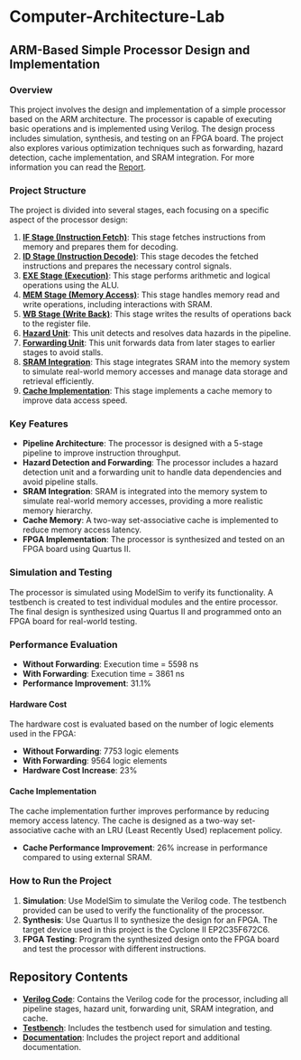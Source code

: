 # Computer-Architecture-Lab

## ARM-Based Simple Processor Design and Implementation

### Overview
This project involves the design and implementation of a simple processor based on the ARM architecture. The processor is capable of executing basic operations and is implemented using Verilog. The design process includes simulation, synthesis, and testing on an FPGA board. The project also explores various optimization techniques such as forwarding, hazard detection, cache implementation, and SRAM integration. For more information you can read the [Report](./report/ComputerArchitectureLabReport-810100165-810100129.pdf).

### Project Structure
The project is divided into several stages, each focusing on a specific aspect of the processor design:

1. **[IF Stage (Instruction Fetch)](./src/IF-stage/)**: This stage fetches instructions from memory and prepares them for decoding.
2. **[ID Stage (Instruction Decode)](./src/ID-stage/)**: This stage decodes the fetched instructions and prepares the necessary control signals.
3. **[EXE Stage (Execution)](./src/Exe-stage/)**: This stage performs arithmetic and logical operations using the ALU.
4. **[MEM Stage (Memory Access)](./src/Mem-stage/)**: This stage handles memory read and write operations, including interactions with SRAM.
5. **[WB Stage (Write Back)](./src/WB-stage/)**: This stage writes the results of operations back to the register file.
6. **[Hazard Unit](./src/hazard_unit.v)**: This unit detects and resolves data hazards in the pipeline.
7. **[Forwarding Unit](./src/forwarding_unit.v)**: This unit forwards data from later stages to earlier stages to avoid stalls.
8. **[SRAM Integration](./src/Mem-stage/sram_controller.v)**: This stage integrates SRAM into the memory system to simulate real-world memory accesses and manage data storage and retrieval efficiently.
9. **[Cache Implementation](./src/Mem-stage/cache_controller.v)**: This stage implements a cache memory to improve data access speed.

### Key Features
- **Pipeline Architecture**: The processor is designed with a 5-stage pipeline to improve instruction throughput.
- **Hazard Detection and Forwarding**: The processor includes a hazard detection unit and a forwarding unit to handle data dependencies and avoid pipeline stalls.
- **SRAM Integration**: SRAM is integrated into the memory system to simulate real-world memory accesses, providing a more realistic memory hierarchy.
- **Cache Memory**: A two-way set-associative cache is implemented to reduce memory access latency.
- **FPGA Implementation**: The processor is synthesized and tested on an FPGA board using Quartus II.

### Simulation and Testing
The processor is simulated using ModelSim to verify its functionality. A testbench is created to test individual modules and the entire processor. The final design is synthesized using Quartus II and programmed onto an FPGA board for real-world testing.

### Performance Evaluation

- **Without Forwarding**: Execution time = 5598 ns
- **With Forwarding**: Execution time = 3861 ns
- **Performance Improvement**: 31.1%

#### Hardware Cost
The hardware cost is evaluated based on the number of logic elements used in the FPGA:

- **Without Forwarding**: 7753 logic elements
- **With Forwarding**: 9564 logic elements
- **Hardware Cost Increase**: 23%

#### Cache Implementation
The cache implementation further improves performance by reducing memory access latency. The cache is designed as a two-way set-associative cache with an LRU (Least Recently Used) replacement policy.

- **Cache Performance Improvement**: 26% increase in performance compared to using external SRAM.

### How to Run the Project
1. **Simulation**: Use ModelSim to simulate the Verilog code. The testbench provided can be used to verify the functionality of the processor.
2. **Synthesis**: Use Quartus II to synthesize the design for an FPGA. The target device used in this project is the Cyclone II EP2C35F672C6.
3. **FPGA Testing**: Program the synthesized design onto the FPGA board and test the processor with different instructions.

## Repository Contents
- [**Verilog Code**](./src/): Contains the Verilog code for the processor, including all pipeline stages, hazard unit, forwarding unit, SRAM integration, and cache.
- **[Testbench](./src/testbench.v)**: Includes the testbench used for simulation and testing.
- **[Documentation](./report/ComputerArchitectureLabReport-810100165-810100129.pdf)**: Includes the project report and additional documentation.

